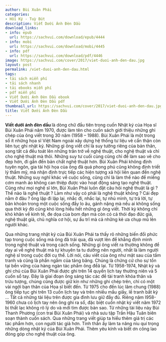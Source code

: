 ```yaml
---
author: Bùi Xuân Phái
categories:
- Hồi Ký - Tuỳ Bút
description: Viết Dưới Ánh Đèn Dầu
download_links:
- info: epub
  url: https://sachvui.com/download/epub/4444
- info: mobi
  url: https://sachvui.com/download/mobi/4445
- info: pdf
  url: https://sachvui.com/download/pdf/4446
image: https://sachvui.com/cover/2017/viet-duoi-anh-den-dau.jpg
layout: post
permalink: /viet-duoi-anh-den-dau.html
tags:
- tải sách miễn phí
- tải sách nhanh
- tải ebooks miễn phí
- pdf miễn phí
- Viết Dưới Ánh Đèn Dầu ebook
- Viết Dưới Ánh Đèn Dầu pdf
thumbnail_url: https://sachvui.com/cover/2017/viet-duoi-anh-den-dau.jpg
title: Viết Dưới Ánh Đèn Dầu
---
```


 <div class="item-desc text-justify"> <p><strong>Viết dưới ánh đèn dầu </strong>là dòng chữ đầu tiên trong cuốn Nhật ký của Họa sĩ Bùi Xuân Phái năm 1970, được làm tên cho cuốn sách giới thiệu những ghi chép của ông viết trong 30 năm (1958 – 1988). Bùi Xuân Phái là một trong số ít những họa sĩ Việt Nam ngoài xây dựng hệ thống tư liệu vẽ cẩn thận còn liên tục ghi nhật ký. Những gì ông viết chỉ là suy tưởng riêng của bản thân, song tất cả đều toát lên những trăn trở về nghệ thuật, cho nghệ thuật và chỉ cho nghệ thuật mà thôi. Những suy tư cuối cùng cũng chỉ để làm sao vẽ cho đẹp hơn, đi gần đến bản chất nghệ thuật hơn. Bùi Xuân Phái không định tuyên ngôn, gia tài hội họa của ông đã quá phong phú cũng không định triết lý thẩm mỹ, mà nhận định trực tiếp các hiện tượng xã hội liên quan đến nghệ thuật. Những suy nghĩ khác về cuộc sống, cũng chỉ là làm thế nào để miếng cơm manh áo không can thiệp được vào hoạt động sáng tạo nghệ thuật. Cũng như mọi nghệ sĩ lớn, Bùi Xuân Phái luôn đặt câu hỏi nghệ thuật là gì ? Thế nào là nghệ thuật ? Làm như vậy có phải là nghệ thuật không ? Cái đẹp nằm ở đâu ? ông lặp đi lặp lại, nhắc đi, nhắc lại, tự nhủ mình, tự trả lời, tự băn khoăn trong một cuộc sống đầy lo âu, gánh nặng mà nếu ai không sống qua thời kỳ đó cũng khó lòng hiểu hết những gì ông viết. Thời kỳ không chỉ khó khăn về kinh tế, đe dọa của bom đạn mà còn có cả thói đạo đức giả, nghệ thuật giả, chủ nghĩa cơ hội, sự ấu trĩ mà cả những kẻ ưa chụp mũ lên người khác.</p><p>Qua những trang nhật ký của Bùi Xuân Phái ta thấy rõ những biến đổi phức tạp trong cuộc sống mà ông đã trải qua, đã vượt lên để khẳng định mình trong nghệ thuật và trong cách sống. Những gì ông viết ra thường không để dạy ai về nghệ thuật mà tự khuyên ta tu dưỡng nên người, nhất là làm người nghệ sĩ trong cuộc đời cụ thể. Lời nói, câu viết của ông như mặt sau của tấm tranh và cũng là phần ngầm của tảng băng. Chúng là chứng cứ cho sự tồn tại bền vững của hàng ngàn tác phẩm ông đểâ lại. Từ 1958-1974, Nhật ký và ghi chú của Bùi Xuân Phái được ghi trên 14 quyển lịch tay thường niên và 5 cuốn sổ tay. Đây là giai đoạn ông sáng tác các đề tài tranh khỏa thân và trừu tượng, chúng cũng được giữ kín như những ghi chép trên, chỉ có một vài ngời bạn thân của Họa sĩ biết đến. Từ 1975 cho đến lúc lâm chung (1988) ông tiếp tục ghi trên 13 cuốn lịch tay và trên nhiều mẩu giấy, lề tranh bất kỳ … Tất cả những tài liệu trên được gia đình lưu giữ đầy đủ. Riêng năm I958-1960 chưa có lịch tay nên ông ghi ra sổ, đặc biệt cuốn nhật ký viết năm 1972 bị thất lạc không rõ lý do và mới tìm được bản sao. Từ những tài liệu này Bùi Thanh Phương (con trai Bùi Xuân Phái) và nhà sưu tập Trần Hậu Tuân biên soạn thành cuốn sách. Qua những trang viết giúp ta hiểu thêm giá trị các tác phẩm hơn, con người tác giả hơn. Tinh thần ấy làm ta nâng niu quí trọng những dòng nhật ký của Bùi Xuân Phái. Thêm yêu kính và biết ơn công lao đóng góp cho nghệ thuật của ông.</p> </div>